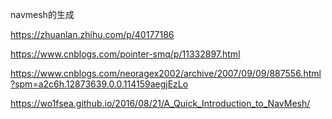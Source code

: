 
navmesh的生成

https://zhuanlan.zhihu.com/p/40177186






https://www.cnblogs.com/pointer-smq/p/11332897.html


https://www.cnblogs.com/neoragex2002/archive/2007/09/09/887556.html?spm=a2c6h.12873639.0.0.114159aegjEzLo

https://wo1fsea.github.io/2016/08/21/A_Quick_Introduction_to_NavMesh/
